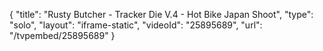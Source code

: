 {
    "title": "Rusty Butcher - Tracker Die V.4 - Hot Bike Japan Shoot",
    "type": "solo",
    "layout": "iframe-static",
    "videoId": "25895689",
    "url": "\/tvpembed\/25895689"
}